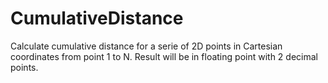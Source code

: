 # CumulativeDistance
Calculate cumulative distance for a serie of 2D points in Cartesian coordinates from point 1 to N.
Result will be in floating point with 2 decimal points.
